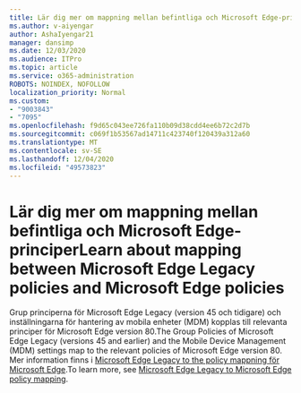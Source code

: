 ```yaml
---
title: Lär dig mer om mappning mellan befintliga och Microsoft Edge-principer
ms.author: v-aiyengar
author: AshaIyengar21
manager: dansimp
ms.date: 12/03/2020
ms.audience: ITPro
ms.topic: article
ms.service: o365-administration
ROBOTS: NOINDEX, NOFOLLOW
localization_priority: Normal
ms.custom:
- "9003843"
- "7095"
ms.openlocfilehash: f9d65c043ee726fa110b09d38cdd4ee6b72c2d7b
ms.sourcegitcommit: c069f1b53567ad14711c423740f120439a312a60
ms.translationtype: MT
ms.contentlocale: sv-SE
ms.lasthandoff: 12/04/2020
ms.locfileid: "49573823"
---
```

# <a name="learn-about-mapping-between-microsoft-edge-legacy-policies-and-microsoft-edge-policies"></a><span data-ttu-id="fe2a9-102">Lär dig mer om mappning mellan befintliga och Microsoft Edge-principer</span><span class="sxs-lookup"><span data-stu-id="fe2a9-102">Learn about mapping between Microsoft Edge Legacy policies and Microsoft Edge policies</span></span>

<span data-ttu-id="fe2a9-103">Grup principerna för Microsoft Edge Legacy (version 45 och tidigare) och inställningarna för hantering av mobila enheter (MDM) kopplas till relevanta principer för Microsoft Edge version 80.</span><span class="sxs-lookup"><span data-stu-id="fe2a9-103">The Group Policies of Microsoft Edge Legacy (versions 45 and earlier) and the Mobile Device Management (MDM) settings map to the relevant policies of Microsoft Edge version 80.</span></span> <span data-ttu-id="fe2a9-104">Mer information finns i [Microsoft Edge Legacy to the policy mappning för Microsoft Edge](https://go.microsoft.com/fwlink/?linkid=2141665).</span><span class="sxs-lookup"><span data-stu-id="fe2a9-104">To learn more, see [Microsoft Edge Legacy to Microsoft Edge policy mapping](https://go.microsoft.com/fwlink/?linkid=2141665).</span></span>